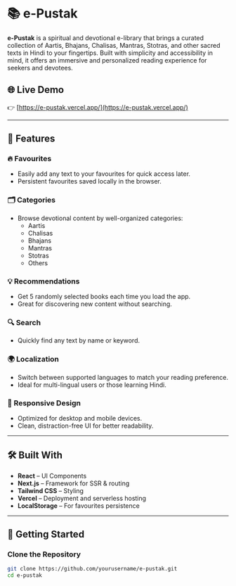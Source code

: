 # 📚 e-Pustak

**e-Pustak** is a spiritual and devotional e-library that brings a curated collection of Aartis, Bhajans, Chalisas, Mantras, Stotras, and other sacred texts in Hindi to your fingertips. Built with simplicity and accessibility in mind, it offers an immersive and personalized reading experience for seekers and devotees.

## 🌐 Live Demo

👉 [https://e-pustak.vercel.app/](https://e-pustak.vercel.app/)

---

## 📖 Features

### 🔥 Favourites
- Easily add any text to your favourites for quick access later.
- Persistent favourites saved locally in the browser.

### 🗂️ Categories
- Browse devotional content by well-organized categories:
  - Aartis
  - Chalisas
  - Bhajans
  - Mantras
  - Stotras
  - Others

### 💡 Recommendations
- Get 5 randomly selected books each time you load the app.
- Great for discovering new content without searching.

### 🔍 Search
- Quickly find any text by name or keyword.

### 🌍 Localization
- Switch between supported languages to match your reading preference.
- Ideal for multi-lingual users or those learning Hindi.

### 📱 Responsive Design
- Optimized for desktop and mobile devices.
- Clean, distraction-free UI for better readability.

---

## 🛠️ Built With

- **React** – UI Components
- **Next.js** – Framework for SSR & routing
- **Tailwind CSS** – Styling
- **Vercel** – Deployment and serverless hosting
- **LocalStorage** – For favourites persistence

---

## 🚀 Getting Started

### Clone the Repository

```bash
git clone https://github.com/yourusername/e-pustak.git
cd e-pustak
